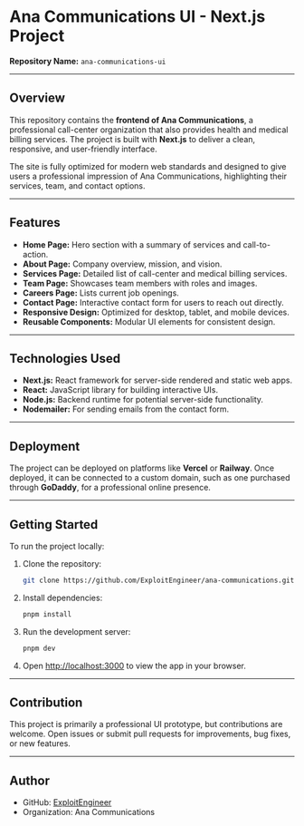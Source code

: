 # Ana Communications UI - Next.js Project

**Repository Name:** `ana-communications-ui`

---

## Overview

This repository contains the **frontend of Ana Communications**, a professional call-center organization that also provides health and medical billing services. The project is built with **Next.js** to deliver a clean, responsive, and user-friendly interface.

The site is fully optimized for modern web standards and designed to give users a professional impression of Ana Communications, highlighting their services, team, and contact options.

---

## Features

- **Home Page:** Hero section with a summary of services and call-to-action.
- **About Page:** Company overview, mission, and vision.
- **Services Page:** Detailed list of call-center and medical billing services.
- **Team Page:** Showcases team members with roles and images.
- **Careers Page:** Lists current job openings.
- **Contact Page:** Interactive contact form for users to reach out directly.
- **Responsive Design:** Optimized for desktop, tablet, and mobile devices.
- **Reusable Components:** Modular UI elements for consistent design.

---

## Technologies Used

- **Next.js:** React framework for server-side rendered and static web apps.
- **React:** JavaScript library for building interactive UIs.
- **Node.js:** Backend runtime for potential server-side functionality.
- **Nodemailer:** For sending emails from the contact form.

---

## Deployment

The project can be deployed on platforms like **Vercel** or **Railway**. Once deployed, it can be connected to a custom domain, such as one purchased through **GoDaddy**, for a professional online presence.

---

## Getting Started

To run the project locally:

1. Clone the repository:

   ```bash
   git clone https://github.com/ExploitEngineer/ana-communications.git
   ```

2. Install dependencies:

   ```bash
   pnpm install
   ```

3. Run the development server:

   ```bash
   pnpm dev
   ```

4. Open [http://localhost:3000](http://localhost:3000) to view the app in your browser.

---

## Contribution

This project is primarily a professional UI prototype, but contributions are welcome. Open issues or submit pull requests for improvements, bug fixes, or new features.

---

## Author

- GitHub: [ExploitEngineer](https://github.com/ExploitEngineer)
- Organization: Ana Communications
